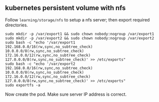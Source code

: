 ## kubernetes persistent volume with nfs

Follow `learning/storage/nfs` to setup a nfs server; then export required directories.

```
sudo mkdir -p /var/export1 && sudo chown nobody:nogroup /var/export1
sudo mkdir -p /var/export2 && sudo chown nobody:nogroup /var/export2
sudo bash -c "echo '/var/export1 192.168.0.0/16(rw,sync,no_subtree_check) 10.0.0.0/8(rw,sync,no_subtree_check) 172.16.0.0/12(rw,sync,no_subtree_check) 127.0.0.0/8(rw,sync,no_subtree_check)' >> /etc/exports"
sudo bash -c "echo '/var/export2 192.168.0.0/16(rw,sync,no_subtree_check) 10.0.0.0/8(rw,sync,no_subtree_check) 172.16.0.0/12(rw,sync,no_subtree_check) 127.0.0.0/8(rw,sync,no_subtree_check)' >> /etc/exports"
sudo exportfs -a
```

Now create the pod. Make sure server IP address is correct.
